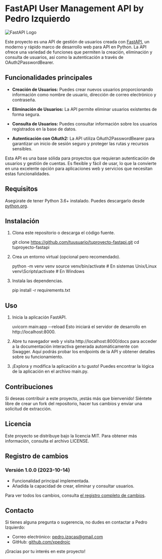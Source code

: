 # FastAPI User Management API by Pedro Izquierdo

![FastAPI Logo](https://fastapi.tiangolo.com/img/logo-margin/logo-teal.png)

Este proyecto es una API de gestión de usuarios creada con [FastAPI](https://fastapi.tiangolo.com/), un moderno y rápido marco de desarrollo web para API en Python. La API ofrece una variedad de funciones que permiten la creación, eliminación y consulta de usuarios, así como la autenticación a través de OAuth2PasswordBearer.

## Funcionalidades principales

- **Creación de Usuarios:** Puedes crear nuevos usuarios proporcionando información como nombre de usuario, dirección de correo electrónico y contraseña.

- **Eliminación de Usuarios:** La API permite eliminar usuarios existentes de forma segura.

- **Consulta de Usuarios:** Puedes consultar información sobre los usuarios registrados en la base de datos.

- **Autenticación con OAuth2:** La API utiliza OAuth2PasswordBearer para garantizar un inicio de sesión seguro y proteger las rutas y recursos sensibles.

Esta API es una base sólida para proyectos que requieran autenticación de usuarios y gestión de cuentas. Es flexible y fácil de usar, lo que la convierte en una excelente opción para aplicaciones web y servicios que necesitan estas funcionalidades.

## Requisitos

Asegúrate de tener Python 3.6+ instalado. Puedes descargarlo desde [python.org](https://www.python.org/downloads/).

## Instalación

1. Clona este repositorio o descarga el código fuente.

   git clone https://github.com/tuusuario/tuproyecto-fastapi.git
   cd tuproyecto-fastapi
   
3. Crea un entorno virtual (opcional pero recomendado).

   python -m venv venv
   source venv/bin/activate  # En sistemas Unix/Linux
   venv\Scripts\activate  # En Windows

3. Instala las dependencias.
   
   pip install -r requirements.txt

## Uso

1. Inicia la aplicación FastAPI.

   uvicorn main:app --reload
   Esto iniciará el servidor de desarrollo en http://localhost:8000.

2. Abre tu navegador web y visita http://localhost:8000/docs para acceder a la documentación interactiva generada automáticamente con Swagger. Aquí podrás probar los endpoints de la API y obtener detalles sobre su funcionamiento.

3. ¡Explora y modifica la aplicación a tu gusto! Puedes encontrar la lógica de la aplicación en el archivo main.py.

## Contribuciones

Si deseas contribuir a este proyecto, ¡estás más que bienvenido! Siéntete libre de crear un fork del repositorio, hacer tus cambios y enviar una solicitud de extracción.

## Licencia

Este proyecto se distribuye bajo la licencia MIT. Para obtener más información, consulta el archivo LICENSE.

## Registro de cambios

### Versión 1.0.0 (2023-10-14)

- Funcionalidad principal implementada.
- Añadida la capacidad de crear, eliminar y consultar usuarios.


Para ver todos los cambios, consulta [el registro completo de cambios](CHANGELOG.md).


## Contacto
Si tienes alguna pregunta o sugerencia, no dudes en contactar a Pedro Izquierdo:
- Correo electrónico: pedro.izqcas@gmail.com
- GitHub: [github.com/xpedroic](https://github.com/xpedroic)
  
¡Gracias por tu interés en este proyecto!
